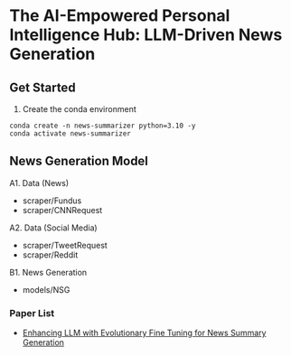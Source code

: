 # The AI-Empowered Personal Intelligence Hub: LLM-Driven News Generation

## Get Started

1. Create the conda environment
```
conda create -n news-summarizer python=3.10 -y
conda activate news-summarizer
```

## News Generation Model

A1. Data (News)
- scraper/Fundus
- scraper/CNNRequest

A2. Data (Social Media)
- scraper/TweetRequest
- scraper/Reddit

B1. News Generation
- models/NSG

### Paper List

- [Enhancing LLM with Evolutionary Fine Tuning for News Summary Generation](https://arxiv.org/abs/2307.02839)

